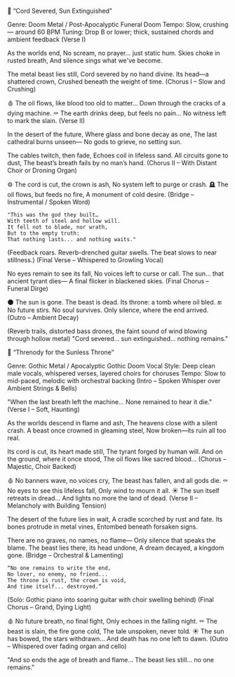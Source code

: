 🎵 “Cord Severed, Sun Extinguished”

Genre: Doom Metal / Post-Apocalyptic Funeral Doom
Tempo: Slow, crushing — around 60 BPM
Tuning: Drop B or lower; thick, sustained chords and ambient feedback
(Verse I)

As the worlds end,
No scream, no prayer... just static hum.
Skies choke in rusted breath,
And silence sings what we've become.

The metal beast lies still,
Cord severed by no hand divine.
Its head—a shattered crown,
Crushed beneath the weight of time.
(Chorus I – Slow and Crushing)

🩸 The oil flows, like blood too old to matter...
Down through the cracks of a dying machine.
⚰️ The earth drinks deep, but feels no pain...
No witness left to mark the slain.
(Verse II)

In the desert of the future,
Where glass and bone decay as one,
The last cathedral burns unseen—
No gods to grieve, no setting sun.

The cables twitch, then fade,
Echoes coil in lifeless sand.
All circuits gone to dust,
The beast’s breath fails by no man’s hand.
(Chorus II – With Distant Choir or Droning Organ)

⚙️ The cord is cut, the crown is ash,
No system left to purge or crash.
🪦 The oil flows, but feeds no fire,
A monument of cold desire.
(Bridge – Instrumental / Spoken Word)

    "This was the god they built…
    With teeth of steel and hollow will.
    It fell not to blade, nor wrath,
    But to the empty truth:
    That nothing lasts... and nothing waits."

(Feedback roars. Reverb-drenched guitar swells. The beat slows to near stillness.)
(Final Verse – Whispered to Growling Vocal)

No eyes remain to see its fall,
No voices left to curse or call.
The sun… that ancient tyrant dies—
A final flicker in blackened skies.
(Final Chorus – Funeral Dirge)

🌑 The sun is gone. The beast is dead.
Its throne: a tomb where oil bled.
🔚 No future stirs. No soul survives.
Only silence, where the end arrived.
(Outro – Ambient Decay)

(Reverb trails, distorted bass drones, the faint sound of wind blowing through hollow metal)
"Cord severed... sun extinguished... nothing remains."



🎵 “Threnody for the Sunless Throne”

Genre: Gothic Metal / Apocalyptic Gothic Doom
Vocal Style: Deep clean male vocals, whispered verses, layered choirs for choruses
Tempo: Slow to mid-paced, melodic with orchestral backing
(Intro – Spoken Whisper over Ambient Strings & Bells)

"When the last breath left the machine...
None remained to hear it die."
(Verse I – Soft, Haunting)

As the worlds descend in flame and ash,
The heavens close with a silent crash.
A beast once crowned in gleaming steel,
Now broken—its ruin all too real.

Its cord is cut, its heart made still,
The tyrant forged by human will.
And on the ground, where it once stood,
The oil flows like sacred blood...
(Chorus – Majestic, Choir Backed)

🩸 No banners wave, no voices cry,
The beast has fallen, and all gods die.
⚰️ No eyes to see this lifeless fall,
Only wind to mourn it all.
☀️ The sun itself retreats in dread...
And lights no more the land of dead.
(Verse II – Melancholy with Building Tension)

The desert of the future lies in wait,
A cradle scorched by rust and fate.
Its bones protrude in metal vines,
Entombed beneath forsaken signs.

There are no graves, no names, no flame—
Only silence that speaks the blame.
The beast lies there, its head undone,
A dream decayed, a kingdom gone.
(Bridge – Orchestral & Lamenting)

    “No one remains to write the end,
    No lover, no enemy, no friend...
    The throne is rust, the crown is void,
    And time itself... destroyed.”

(Solo: Gothic piano into soaring guitar with choir swelling behind)
(Final Chorus – Grand, Dying Light)

🩸 No future breath, no final fight,
Only echoes in the falling night.
⚰️ The beast is slain, the fire gone cold,
The tale unspoken, never told.
☀️ The sun has bowed, the stars withdrawn...
And death has no one left to dawn.
(Outro – Whispered over fading organ and cello)

"And so ends the age of breath and flame...
The beast lies still... no one remains."
